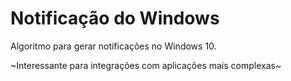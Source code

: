 # Notificação do Windows 

Algoritmo para gerar notificações no Windows 10. 

~Interessante para integrações com aplicações mais complexas~



